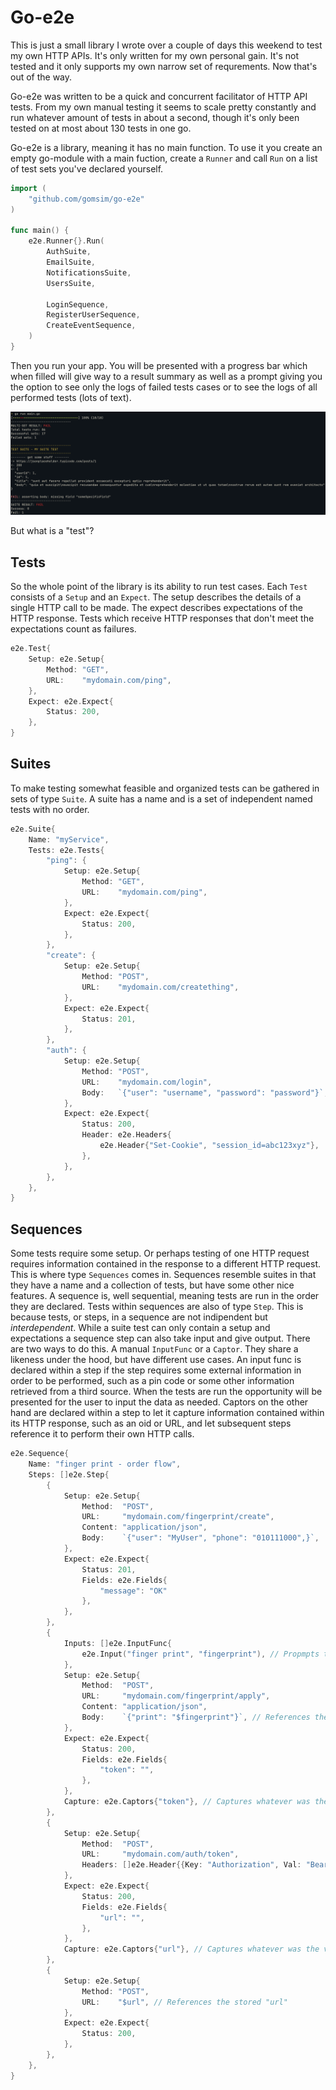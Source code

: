 # Go-e2e
This is just a small library I wrote over a couple of days this weekend to test my own HTTP APIs. It's only written for my own personal gain. It's not tested and it only supports my own narrow set of requrements. Now that's out of the way.

Go-e2e was written to be a quick and concurrent facilitator of HTTP API tests. From my own manual testing it seems to scale pretty constantly and run whatever amount of tests in about a second, though it's only been tested on at most about 130 tests in one go.

Go-e2e is a library, meaning it has no main function. To use it you create an empty go-module with a main fuction, create a `Runner` and call `Run` on a list of test sets you've declared yourself. 

```go
import (
	"github.com/gomsim/go-e2e"
)

func main() {
	e2e.Runner{}.Run(
		AuthSuite,
		EmailSuite,
		NotificationsSuite,
		UsersSuite,

		LoginSequence,
		RegisterUserSequence,
		CreateEventSequence,
	)
}
```

Then you run your app. You will be presented with a progress bar which when filled will give way to a result summary as well as a prompt giving you the option to see only the logs of failed tests cases or to see the logs of all performed tests (lots of text).

![Successful run](example/image.png)

But what is a "test"?

## Tests
So the whole point of the library is its ability to run test cases. Each `Test` consists of a `Setup` and an `Expect`. The setup describes the details of a single HTTP call to be made. The expect describes expectations of the HTTP response. Tests which receive HTTP responses that don't meet the expectations count as failures.

```go
e2e.Test{
    Setup: e2e.Setup{
        Method: "GET",
        URL:    "mydomain.com/ping",
    },
    Expect: e2e.Expect{
        Status: 200,
    },
}
```

## Suites
To make testing somewhat feasible and organized tests can be gathered in sets of type `Suite`. A suite has a name and is a set of independent named tests with no order.

```go
e2e.Suite{
	Name: "myService",
	Tests: e2e.Tests{
		"ping": {
			Setup: e2e.Setup{
				Method: "GET",
				URL:    "mydomain.com/ping",
			},
			Expect: e2e.Expect{
				Status: 200,
			},
		},
		"create": {
			Setup: e2e.Setup{
				Method: "POST",
				URL:    "mydomain.com/creatething",
			},
			Expect: e2e.Expect{
				Status: 201,
			},
		},
		"auth": {
			Setup: e2e.Setup{
				Method: "POST",
				URL:    "mydomain.com/login",
				Body:   `{"user": "username", "password": "password"}`,
			},
			Expect: e2e.Expect{
				Status: 200,
				Header: e2e.Headers{
					e2e.Header{"Set-Cookie", "session_id=abc123xyz"},
				},
			},
		},
	},
}
```

## Sequences
Some tests require some setup. Or perhaps testing of one HTTP request requires information contained in the response to a different HTTP request. This is where type `Sequences` comes in. Sequences resemble suites in that they have a name and a collection of tests, but have some other nice features. A sequence is, well sequential, meaning tests are run in the order they are declared. Tests within sequences are also of type `Step`. This is because tests, or steps, in a sequence are not indipendent but _interdependent_. While a suite test can only contain a setup and expectations a sequence step can also take input and give output. There are two ways to do this. A manual `InputFunc` or a `Captor`. They share a likeness under the hood, but have different use cases. An input func is declared within a step if the step requires some external information in order to be performed, such as a pin code or some other information retrieved from a third source. When the tests are run the opportunity will be presented for the user to input the data as needed. Captors on the other hand are declared within a step to let it capture information contained within its HTTP response, such as an oid or URL, and let subsequent steps reference it to perform their own HTTP calls.

```go
e2e.Sequence{
	Name: "finger print - order flow",
	Steps: []e2e.Step{
		{
			Setup: e2e.Setup{
				Method:  "POST",
				URL:     "mydomain.com/fingerprint/create",
				Content: "application/json",
				Body:    `{"user": "MyUser", "phone": "010111000",}`,
			},
			Expect: e2e.Expect{
				Status: 201,
				Fields: e2e.Fields{
					"message": "OK"
				},
			},
		},
		{
			Inputs: []e2e.InputFunc{
				e2e.Input("finger print", "fingerprint"), // Propmpts the user for "finger print" and stores the input in a memory location called "fingerprint"
			},
			Setup: e2e.Setup{
				Method:  "POST",
				URL:     "mydomain.com/fingerprint/apply",
				Content: "application/json",
				Body:    `{"print": "$fingerprint"}`, // References the stored "fingerprint"
			},
			Expect: e2e.Expect{
				Status: 200,
				Fields: e2e.Fields{
					"token": "",
				},
			},
			Capture: e2e.Captors{"token"}, // Captures whatever was the value of the "token" field in the response body
		},
		{
			Setup: e2e.Setup{
				Method:  "POST",
				URL:     "mydomain.com/auth/token",
				Headers: []e2e.Header{{Key: "Authorization", Val: "Bearer $token"}}, // References the stored "token"
			},
			Expect: e2e.Expect{
				Status: 200,
				Fields: e2e.Fields{
					"url": "",
				},
			},
			Capture: e2e.Captors{"url"}, // Captures whatever was the value of the "url" field in the response body
		},
		{
			Setup: e2e.Setup{
				Method: "POST",
				URL:    "$url", // References the stored "url"
			},
			Expect: e2e.Expect{
				Status: 200,
			},
		},
	},
}
```